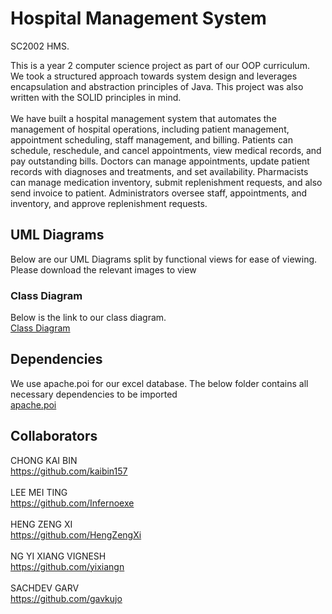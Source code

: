 # Hospital Management System
SC2002 HMS. <br>

This is a year 2 computer science project as part of our OOP curriculum. We took a structured approach towards system design and leverages encapsulation and abstraction principles of Java. This project was also written with the SOLID principles in mind.
<br><br>
We have built a hospital management system that automates the management of hospital operations, including patient management, appointment scheduling, staff management, and billing.  Patients can schedule, reschedule, and cancel appointments, view medical records, and pay outstanding bills. Doctors can manage appointments, update patient records with diagnoses and treatments, and set availability. Pharmacists can manage medication inventory, submit replenishment requests, and also send invoice to patient. Administrators oversee staff, appointments, and inventory, and approve replenishment requests.

## UML Diagrams
Below are our UML Diagrams split by functional views for ease of viewing.
Please download the relevant images to view

### Class Diagram
Below is the link to our class diagram. <br>
[Class Diagram](https://github.com/kaibin157/SC2002-SCSI-Group6/blob/main/UML%20Class%20Diagram/Group%206%20Class%20Diagram.png)


## Dependencies
We use apache.poi for our excel database. The below folder contains all necessary dependencies to be imported <br>
[apache.poi](https://github.com/kaibin157/SC2002-SCSI-Group6/tree/main/Source%20Code/poi-bin-5.2.3)

## Collaborators
CHONG KAI BIN <br> https://github.com/kaibin157 <br><br>
LEE MEI TING <br> https://github.com/Infernoexe <br><br>
HENG ZENG XI <br> https://github.com/HengZengXi <br><br>
NG YI XIANG VIGNESH <br> https://github.com/yixiangn <br><br>
SACHDEV GARV <br> https://github.com/gavkujo <br><br>




